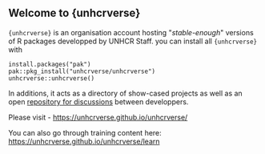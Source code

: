 ## Welcome to {unhcrverse} 

<!--

**Here are some ideas to get you started:**

🙋‍♀️ A short introduction - what is your organization all about?
🌈 Contribution guidelines - how can the community get involved?
👩‍💻 Useful resources - where can the community find your docs? Is there anything else the community should know?
🍿 Fun facts - what does your team eat for breakfast?
🧙 Remember, you can do mighty things with the power of [Markdown](https://docs.github.com/github/writing-on-github/getting-started-with-writing-and-formatting-on-github/basic-writing-and-formatting-syntax)
-->

`{unhcrverse}` is an organisation account hosting "_stable-enough_" versions of R packages developped by UNHCR Staff. you can install all 
`{unhcrverse}`  with 

```{r}
install.packages("pak")
pak::pkg_install("unhcrverse/unhcrverse")
unhcrverse::unhcrverse()

```


In additions, it acts as a directory of show-cased projects as well as an open [repository for discussions](https://github.com/unhcrverse/unhcrverse/issues) between developpers.

Please visit - https://unhcrverse.github.io/unhcrverse/

You can also go through training content here: https://unhcrverse.github.io/unhcrverse/learn
